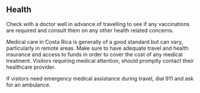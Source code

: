 ## Health

Check with a doctor well in advance of travelling to see if any vaccinations are required and consult them on any other health related concerns.

Medical care in Costa Rica is generally of a good standard but can vary, particularly in remote areas. Make sure to have adequate travel and health insurance and access to funds in order to cover the cost of any medical treatment. Visitors requiring medical attention, should promptly contact their healthcare provider.

If visitors need emergency medical assistance during travel, dial 911 and ask for an ambulance.